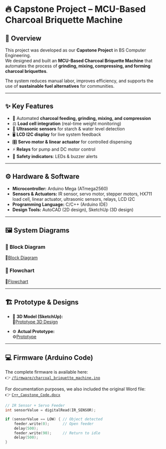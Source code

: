 # 🔥 Capstone Project – MCU-Based Charcoal Briquette Machine

## 📖 Overview
This project was developed as our **Capstone Project** in BS Computer Engineering.  
We designed and built an **MCU-Based Charcoal Briquette Machine** that automates the process of **grinding, mixing, compressing, and forming charcoal briquettes**.  

The system reduces manual labor, improves efficiency, and supports the use of **sustainable fuel alternatives** for communities.

---

## ✨ Key Features
- 🔄 Automated **charcoal feeding, grinding, mixing, and compression**
- ⚖️ **Load cell integration** (real-time weight monitoring)
- 📡 **Ultrasonic sensors** for starch & water level detection
- 🖥️ **LCD I2C display** for live system feedback
- 🎛️ **Servo motor & linear actuator** for controlled dispensing
- ⚡ **Relays** for pump and DC motor control
- 🚨 **Safety indicators**: LEDs & buzzer alerts

---

## ⚙️ Hardware & Software
- **Microcontroller:** Arduino Mega (ATmega2560)  
- **Sensors & Actuators:** IR sensor, servo motor, stepper motors, HX711 load cell, linear actuator, ultrasonic sensors, relays, LCD I2C  
- **Programming Language:** C/C++ (Arduino IDE)  
- **Design Tools:** AutoCAD (2D design), SketchUp (3D design)  

---

## 🖼️ System Diagrams
### 🔲 Block Diagram
🔲[Block Diagram](Block_Diagram.png)

### 🔄 Flowchart
🔄[Flowchart](Flow_Chart.png)

---

## 🏗️ Prototype & Designs
- 📐 **3D Model (SketchUp):**  
  📐[Prototype 3D Design](Prototype)

- ⚙️ **Actual Prototype:**  
  ⚙️[Prototype](Actual_Prototype)

---

## 💻 Firmware (Arduino Code)
The complete firmware is available here:  
👉 [`/firmware/charcoal_briquette_machine.ino`](Finals_codes1desu)

For documentation purposes, we also included the original Word file:  
👉 [`C++_Capstone_Code.docx`](C++_Capstone_Code.docx)


```cpp
// IR Sensor + Servo Feeder
int sensorValue = digitalRead(IR_SENSOR);

if (sensorValue == LOW) { // Object detected
    feeder.write(0);      // Open feeder
    delay(500);
    feeder.write(90);     // Return to idle
    delay(500);
}

